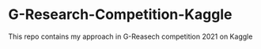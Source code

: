 # G-Research-Competition-Kaggle
This repo contains my approach in G-Reasech competition 2021 on Kaggle
